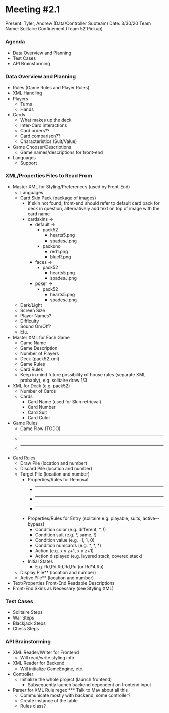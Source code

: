 # Meeting #2.1
Present: Tyler, Andrew (Data/Controller Subteam)
Date: 3/30/20
Team Name: Solitaire Confinement (Team 52 Pickup)

### Agenda
 * Data Overview and Planning
 * Test Cases
 * API Brainstorming

### Data Overview and Planning
 * Rules (Game Rules and Player Rules)
 * XML Handling
 * Players
     * Turns
     * Hands
 * Cards
     * What makes up the deck
     * Inter-Card interactions
     * Card orders??
     * Card comparison??
     * Characteristics (Suit/Value)
 * Game Chooser/Descriptions
     * Game names/descriptions for front-end
 * Languages
     * Support

### XML/Properties Files to Read From
 * Master XML for Styling/Preferences (used by Front-End)
     * Languages
     * Card Skin Pack (package of images)
         * If skin not found, front-end should refer to default card pack for deck in question, alternatively add text on top of image with the card name
         * cardskins ->
             * default ->
                 * pack52
                     * hearts5.png
                     * spadesJ.png
                 * packuno
                     * red1.png
                     * blueR.png
             * faces ->
                 * pack52
                     * hearts5.png
                     * spadesJ.png
             * poker ->
                 * pack52
                     * hearts5.png
                     * spadesJ.png
     * Dark/Light
     * Screen Size
     * Player Names?
     * Difficulty
     * Sound On/Off?
     * Etc.
 * Master XML for Each Game
     * Game Name
     * Game Description
     * Number of Players
     * Deck (pack52.xml)
     * Game Rules
     * Card Rules
     * Keep in mind future possibility of house rules (separate XML probably), e.g. solitaire draw 1/3
 * XML for Deck (e.g. pack52)
     * Number of Cards
     * Cards
         * Card Name (used for Skin retrieval)
         * Card Number
         * Card Suit
         * Card Color
 * Game Rules
     * Game Flow (TODO)
     * ______
     * ______
 * Card Rules
     * Draw Pile (location and number)
     * Discard Pile (location and number)
     * Target Pile (location and number)
         * Properties/Rules for Removal
             * ______
             * ______
             * ______
         * Properties/Rules for Entry (solitaire e.g. playable, suits, active--bypass)
             * Condition color (e.g. different, *, !)
             * Condition suit (e.g. *, same, !)
             * Condition value (e.g. -1, 1, 0)
             * Condition numcards (e.g. *, *, *)
             * Action (e.g. x y z+1, x y z+1)
             * Action displayed (e.g. layered stack, covered stack)
         * Initial States
             * E.g. Rd,Rd,Rd,Rd,Ru (or Rd*4,Ru)
     * Display Pile** (location and number)
     * Active Pile** (location and number)
 * Text/Properties Front-End Readable Descriptions
 * Front-End Skins as Necessary (see Styling XML)

### Test Cases
 * Solitaire Steps
 * War Steps
 * Blackjack Steps
 * Chess Steps

### API Brainstorming
 * XML Reader/Writer for Frontend
     * Will read/write styling info
 * XML Reader for Backend
     * Will initialize GameEngine, etc.
 * Controller
     * Initialize the whole project (launch frontend)
         * Subsequently launch backend dependent on frontend input
 * Parser for XML Rule regex *** Talk to Mav about all this
     * Communicate mostly with backend, some controller?
     * Create instance of the table
     * Rules class?
